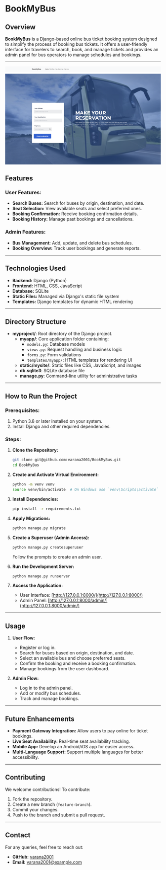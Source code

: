# BookMyBus

## Overview
**BookMyBus** is a Django-based online bus ticket booking system designed to simplify the process of booking bus tickets. It offers a user-friendly interface for travelers to search, book, and manage tickets and provides an admin panel for bus operators to manage schedules and bookings.

---
![Application Screenshot](BookMyBus-master/myproject/myapp/static/mysite/img/project2.png)

## Features
### User Features:
- **Search Buses:** Search for buses by origin, destination, and date.
- **Seat Selection:** View available seats and select preferred ones.
- **Booking Confirmation:** Receive booking confirmation details.
- **Booking History:** Manage past bookings and cancellations.

### Admin Features:
- **Bus Management:** Add, update, and delete bus schedules.
- **Booking Overview:** Track user bookings and generate reports.

---

## Technologies Used
- **Backend:** Django (Python)
- **Frontend:** HTML, CSS, JavaScript
- **Database:** SQLite
- **Static Files:** Managed via Django's static file system
- **Templates:** Django templates for dynamic HTML rendering

---

## Directory Structure
- **myproject/**: Root directory of the Django project.
  - **myapp/**: Core application folder containing:
    - `models.py`: Database models
    - `views.py`: Request handling and business logic
    - `forms.py`: Form validations
    - `templates/myapp/`: HTML templates for rendering UI
  - **static/mysite/**: Static files like CSS, JavaScript, and images
  - **db.sqlite3**: SQLite database file
  - **manage.py**: Command-line utility for administrative tasks

---

## How to Run the Project
### Prerequisites:
1. Python 3.8 or later installed on your system.
2. Install Django and other required dependencies.

### Steps:
1. **Clone the Repository:**
   ```bash
   git clone git@github.com:varana2001/BookMyBus.git
   cd BookMyBus
   ```

2. **Create and Activate Virtual Environment:**
   ```bash
   python -m venv venv
   source venv/bin/activate  # On Windows use `venv\Scripts\activate`
   ```

3. **Install Dependencies:**
   ```bash
   pip install -r requirements.txt
   ```

4. **Apply Migrations:**
   ```bash
   python manage.py migrate
   ```

5. **Create a Superuser (Admin Access):**
   ```bash
   python manage.py createsuperuser
   ```
   Follow the prompts to create an admin user.

6. **Run the Development Server:**
   ```bash
   python manage.py runserver
   ```

7. **Access the Application:**
   - User Interface: [http://127.0.0.1:8000/](http://127.0.0.1:8000/)
   - Admin Panel: [http://127.0.0.1:8000/admin/](http://127.0.0.1:8000/admin/)

---

## Usage
1. **User Flow:**
   - Register or log in.
   - Search for buses based on origin, destination, and date.
   - Select an available bus and choose preferred seats.
   - Confirm the booking and receive a booking confirmation.
   - Manage bookings from the user dashboard.

2. **Admin Flow:**
   - Log in to the admin panel.
   - Add or modify bus schedules.
   - Track and manage bookings.

---

## Future Enhancements
- **Payment Gateway Integration:** Allow users to pay online for ticket bookings.
- **Live Seat Availability:** Real-time seat availability tracking.
- **Mobile App:** Develop an Android/iOS app for easier access.
- **Multi-Language Support:** Support multiple languages for better accessibility.

---

## Contributing
We welcome contributions! To contribute:
1. Fork the repository.
2. Create a new branch (`feature-branch`).
3. Commit your changes.
4. Push to the branch and submit a pull request.

---

## Contact
For any queries, feel free to reach out:
- **GitHub:** [varana2001](https://github.com/varana2001)
- **Email:** varana2001@example.com
